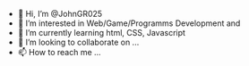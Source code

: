 - 👋 Hi, I’m @JohnGR025
- 👀 I’m interested in Web/Game/Programms Development and 
- 🌱 I’m currently learning html, CSS, Javascript
- 💞️ I’m looking to collaborate on ...
- 📫 How to reach me ...

<!---
JohnGR025/JohnGR025 is a ✨ special ✨ repository because its `README.md` (this file) appears on your GitHub profile.
You can click the Preview link to take a look at your changes.
--->
